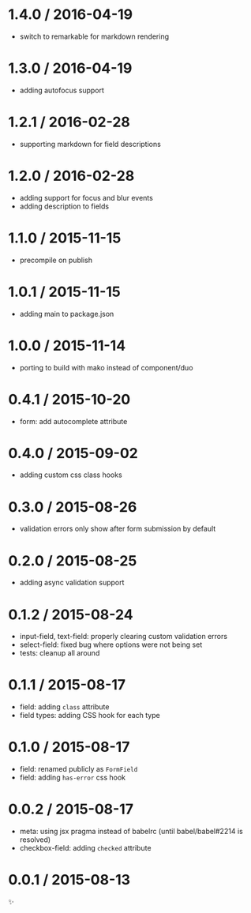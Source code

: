 
1.4.0 / 2016-04-19
==================

  * switch to remarkable for markdown rendering

1.3.0 / 2016-04-19
==================

  * adding autofocus support

1.2.1 / 2016-02-28
==================

  * supporting markdown for field descriptions

1.2.0 / 2016-02-28
==================

  * adding support for focus and blur events
  * adding description to fields

1.1.0 / 2015-11-15
==================

  * precompile on publish

1.0.1 / 2015-11-15
==================

  * adding main to package.json

1.0.0 / 2015-11-14
==================

  * porting to build with mako instead of component/duo

0.4.1 / 2015-10-20
==================

  * form: add autocomplete attribute

0.4.0 / 2015-09-02
==================

  * adding custom css class hooks

0.3.0 / 2015-08-26
==================

  * validation errors only show after form submission by default

0.2.0 / 2015-08-25
==================

  * adding async validation support

0.1.2 / 2015-08-24
==================

  * input-field, text-field: properly clearing custom validation errors
  * select-field: fixed bug where options were not being set
  * tests: cleanup all around

0.1.1 / 2015-08-17
==================

  * field: adding `class` attribute
  * field types: adding CSS hook for each type

0.1.0 / 2015-08-17
==================

  * field: renamed publicly as `FormField`
  * field: adding `has-error` css hook

0.0.2 / 2015-08-17
==================

  * meta: using jsx pragma instead of babelrc (until babel/babel#2214 is resolved)
  * checkbox-field: adding `checked` attribute

0.0.1 / 2015-08-13
==================

:sparkles:
